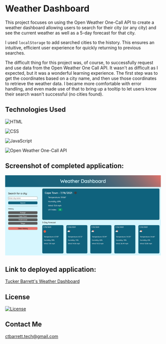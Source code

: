 # Weather Dashboard
This project focuses on using the Open Weather One-Call API to create a weather dashboard allowing users to search for their city (or any city) and see the current weather as well as a 5-day forecast for that city.

I used <code>localStorage</code> to add searched cities to the history. This ensures an intuitive, efficient user experience for quickly returning to previous searches.

The difficult thing for this project was, of course, to successfully request and use data from the Open Weather One Call API. It wasn't as difficult as I expected, but it was a wonderful learning experience. The first step was to get the coordinates based on a city name, and then use those coordinates to retrieve the weather data. I became more comfortable with error handling, and even made use of that to bring up a tooltip to let users know their search wasn't successful (no cities found).

## Technologies Used
![HTML](https://img.shields.io/badge/HTML-E34F26?style=for-the-badge&logo=html5&logoColor=white)&nbsp;

![CSS](https://img.shields.io/badge/CSS-1572B6?style=for-the-badge&logo=css3&logoColor=white)&nbsp;

![JavaScript](https://img.shields.io/badge/JavaScript-323330?style=for-the-badge&logo=javascript&logoColor=F7DF1E)&nbsp;

![Open Weather One-Call API](https://img.shields.io/badge/open%20weather%20one%20call%20api-e96e50?style=for-the-badge)&nbsp;

## Screenshot of completed application:
![Screenshot of Tucker's completed Weather Dashboard](./assets/images/finished-weather-dashboard.png "Tucker's completed Weather Dashboard")

## Link to deployed application:
[Tucker Barrett's Weather Dashboard](http://grinninbarrett.github.io/weather-dashboard "Tucker's deployed Weather Dashboard application")

## License
[![License](https://img.shields.io/badge/License-MIT-yellow.svg)](https://opensource.org/licenses/MIT)

## Contact Me
ctbarrett.tech@gmail.com